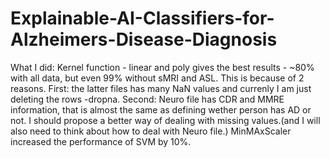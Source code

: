# Explainable-AI-Classifiers-for-Alzheimers-Disease-Diagnosis

What I did:
Kernel function - linear and poly gives the best results - ~80% with all data, but even 99% without sMRI and ASL.
This is because of 2 reasons.
	First: the latter files has many NaN values and currenly I am just deleting the rows -dropna.
	Second: Neuro file has CDR and MMRE information, that is almost the same as defining wether person has AD or not.
I should propose a better way of dealing with missing values.(and I will also need to think about how to deal with Neuro file.)
MinMAxScaler increased the performance of SVM by 10%.

